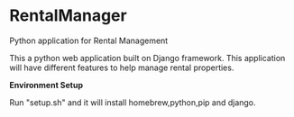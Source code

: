 # RentalManager
Python application for Rental Management

This a python web application built on Django framework. This application will have different features to help manage rental properties.

**Environment Setup**

Run "setup.sh" and it will install homebrew,python,pip and django.